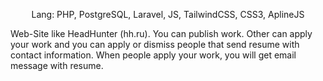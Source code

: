 <p align="center">Lang: PHP, PostgreSQL, Laravel, JS, TailwindCSS, CSS3, AplineJS</p>
<p align="left">Web-Site like HeadHunter (hh.ru). You can publish work. Other can apply your work and you can apply or dismiss people that send resume with contact information. When people apply your work, you will get email message with resume.</p>
